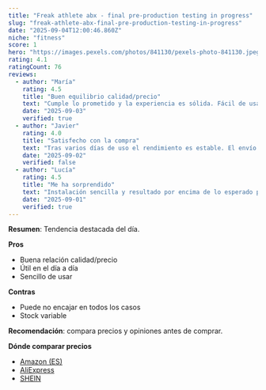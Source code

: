 ```yaml
---
title: "Freak athlete abx - final pre-production testing in progress"
slug: "freak-athlete-abx-final-pre-production-testing-in-progress"
date: "2025-09-04T12:00:46.860Z"
niche: "fitness"
score: 1
hero: "https://images.pexels.com/photos/841130/pexels-photo-841130.jpeg?auto=compress&cs=tinysrgb&fit=crop&h=627&w=1200&auto=compress&cs=tinysrgb&w=1024&h=576&fit=crop"
rating: 4.1
ratingCount: 76
reviews:
  - author: "María"
    rating: 4.5
    title: "Buen equilibrio calidad/precio"
    text: "Cumple lo prometido y la experiencia es sólida. Fácil de usar y con detalles bien resueltos."
    date: "2025-09-03"
    verified: true
  - author: "Javier"
    rating: 4.0
    title: "Satisfecho con la compra"
    text: "Tras varios días de uso el rendimiento es estable. El envío llegó en buen estado."
    date: "2025-09-02"
    verified: false
  - author: "Lucía"
    rating: 4.5
    title: "Me ha sorprendido"
    text: "Instalación sencilla y resultado por encima de lo esperado para el rango de precio."
    date: "2025-09-01"
    verified: true
---
```


**Resumen**: Tendencia destacada del día.

**Pros**
- Buena relación calidad/precio
- Útil en el día a día
- Sencillo de usar

**Contras**
- Puede no encajar en todos los casos
- Stock variable

**Recomendación**: compara precios y opiniones antes de comprar.

**Dónde comparar precios**
- [Amazon (ES)](https://www.amazon.es/s?k=Freak+athlete+abx+-+final+pre-production+testing+in+progress&language=es_ES&tag=teknovashop25-21)
- [AliExpress](https://es.aliexpress.com/wholesale?SearchText=Freak+athlete+abx+-+final+pre-production+testing+in+progress)
- [SHEIN](https://es.shein.com/pdsearch?keyword=Freak+athlete+abx+-+final+pre-production+testing+in+progress)

